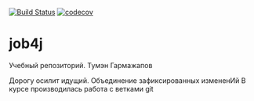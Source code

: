 [![Build Status](https://travis-ci.org/2mmma/job4j.svg?branch=master)](https://travis-ci.org/2mmma/job4j)
[![codecov](https://codecov.ru.job4j.io/gh/2mmma/job4j/branch/master/graph/badge.svg)](https://codecov.ru.job4j.io/gh/2mmma/job4j)

# job4j
Учебный репозиторий. Тумэн Гармажапов

Дорогу осилит идущий.
Объединение зафиксированных измененИй
В курсе производилась работа с ветками git
